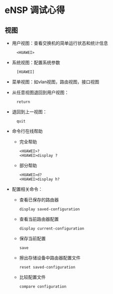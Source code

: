 # eNSP 调试心得

## 视图

- 用户视图：查看交换机的简单运行状态和统计信息

        <HUAWEI>
- 系统视图：配置系统参数

        [HUAWEI]
- 菜单视图：如vlan视图，路由视图，接口视图
- 从任意视图退回到用户视图：

        return
- 退回到上一视图：

        quit
- 命令行在线帮助
  - 完全帮助

        <HUAWEI>?
        <HUAWEI>display ?
  - 部分帮助

        <HUAWEI>d?
        <HUAWEI>display h?
- 配置相关命令：
  - 查看已保存的路由器

        display saved-configuration
  - 查看当前路由器配置

        display current-configuration
  - 保存当前配置

        save
  - 擦出存储设备中路由器配置文件

        reset saved-configuration
  - 比较配置文件

        compare configuration

